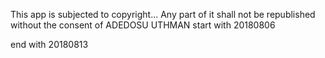 This app is subjected to copyright...
Any part of it shall not be republished without the consent of ADEDOSU UTHMAN
start with 20180806


end with 20180813

